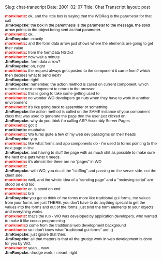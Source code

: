 Slug: chat-transcript
Date: 2001-02-07
Title: Chat Transcript
layout: post

<font face="Verdana, Arial, Helvetica, sans-serif" size="-1"><b><font color="#ff0000">monkinetic</font>:</b>
ok, and the little box is saying that the WOReq is the parameter for that call<b><br />
JimRoepcke: </b><font color="#000000">the box in the parenthesis is the parameter
to the message. the solid arrow points to the object being sent as that parameter.</font><b><br />
<font color="#ff0000">monkinetic</font>: </b>ok...<b><br />
JimRoepcke:</b> exactly<b><br />
<font color="#ff0000">monkinetic</font>:</b> and the form data arrow just shows
where the elements are going to get their value<b><br />
<font color="#ff0000">monkinetic</font>: </b>from the formData NSDict<b><br />
<font color="#ff0000">monkinetic</font>: </b>now wait a minute<b><br />
JimRoepcke:</b> form data arrow?<b><br />
JimRoepcke:</b> oh, right<b><br />
<font color="#ff0000">monkinetic</font>:</b> the request always gets posted to
the component it came from? which then decides what to send next?<b><br />
JimRoepcke:</b> right!<b><br />
JimRoepcke:</b> remember, the action method is called on current component, which
returns the next component to return to the browser.<b><br />
<font color="#ff0000">monkinetic</font>:</b> this is going to take some getting
used to<b><br />
<font color="#ff0000">monkinetic</font>:</b> no wonder WO developers go nuts when
they have to work in another environment<b><br />
<font color="#ff0000">monkinetic</font>:</b> it&#39;s like going back to assembler
or something<b><br />
JimRoepcke:</b>the action method is called on the SAME instance of your component
class that was used to generate the page that the user just clicked on.<b><br />
JimRoepcke:</b> why do you think i&#39;m calling ASP Assembly Server Pages<b><br />
<font color="#ff0000">monkinetic</font>:</b> got it<b><br />
monkinetic:</b> muahaha<b><br />
<font color="#ff0000">monkinetic</font>:</b> Wo turns quite a few of my web dev
paradigms on their heads<b><br />
JimRoepcke: </b>yup.<b><br />
<font color="#ff0000">monkinetic</font>:</b> like what forms and app components
do - i&#39;m used to forms pointing to the next page in line <b><br />
JimRoepcke:</b> and having to stuff the page with as much shit as possible to
make sure the next one gets what it needs.<b><br />
<font color="#ff0000">monkinetic</font>:</b> it&#39;s almost like there are no &quot;pages&quot;
in WO<b><br />
<font color="#ff0000">monkinetic</font>:</b> <b><br />
JimRoepcke:</b> with WO, you do all the &quot;stuffing&quot; and passing on the server side,
not the client side. <b><br />
<font color="#ff0000">monkinetic</font>:</b> well, and the whole idea of a &quot;sending
page&quot; and a &quot;recieving script&quot; are stood on end too<b><br />
<font color="#ff0000">monkinetic</font>:</b> er, is stood on end<b><br />
<font color="#ff0000">monkinetic</font>:</b> brb<b><br />
JimRoepcke:</b>you get to think of the forms more like traditional gui forms,
the values from your forms are just THERE, you don&#39;t have to do anything special
to get the values into the forms and out of the forms. just bind the form elements
to your objects and everything works.<b><br />
<font color="#ff0000">monkinetic</font>:</b> that&#39;s the rub - WO was developed
by application developers, who wanted to make it like cocoa programming<b><br />
<font color="#ff0000">monkinetic</font>:</b>i come from the traditional web development
background<b><br />
<font color="#ff0000">monkinetic</font>:</b> so i don&#39;t know what &quot;traditional
gui forms&quot; are! ;)<b><br />
JimRoepcke:</b> just ignore that then.<b><br />
JimRoepcke:</b> all that matters is that all the grudge work in web development
is done for you by WO.<b><br />
<font color="#ff0000">monkinetic</font>:</b> yeah... wow<b><br />
JimRoepcke: </b>drudge work, i meant, right </font>
